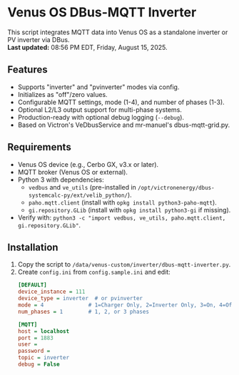 # Venus OS DBus-MQTT Inverter

This script integrates MQTT data into Venus OS as a standalone inverter or PV inverter via DBus.  
**Last updated:** 08:56 PM EDT, Friday, August 15, 2025.

## Features
- Supports "inverter" and "pvinverter" modes via config.
- Initializes as "off"/zero values.
- Configurable MQTT settings, mode (1-4), and number of phases (1-3).
- Optional L2/L3 output support for multi-phase systems.
- Production-ready with optional debug logging (`--debug`).
- Based on Victron's VeDbusService and mr-manuel's dbus-mqtt-grid.py.

## Requirements
- Venus OS device (e.g., Cerbo GX, v3.x or later).
- MQTT broker (Venus OS or external).
- Python 3 with dependencies:
  - `vedbus` and `ve_utils` (pre-installed in `/opt/victronenergy/dbus-systemcalc-py/ext/velib_python/`).
  - `paho.mqtt.client` (install with `opkg install python3-paho-mqtt`).
  - `gi.repository.GLib` (install with `opkg install python3-gi` if missing).
- Verify with: `python3 -c "import vedbus, ve_utils, paho.mqtt.client, gi.repository.GLib"`.

## Installation
1. Copy the script to `/data/venus-custom/inverter/dbus-mqtt-inverter.py`.
2. Create `config.ini` from `config.sample.ini` and edit:
   ```ini
   [DEFAULT]
   device_instance = 111
   device_type = inverter  # or pvinverter
   mode = 4              # 1=Charger Only, 2=Inverter Only, 3=On, 4=Off
   num_phases = 1        # 1, 2, or 3 phases

   [MQTT]
   host = localhost
   port = 1883
   user =
   password =
   topic = inverter
   debug = False
